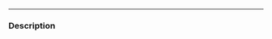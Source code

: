 <!-- This template is for features

### Why/User Benefit/User Problem

### What / Requirements

### Acceptance Criteria (how do I know when I’m done?)

-->

<!-- This template is for bugs / issues

### Expected behavior

### Actual behavior

### Steps to reproduce

### Device information

* Android version: ?
* Android device: ?
* Focus/Klar version: ?
* User agent: ?

-->

-----

### Description
